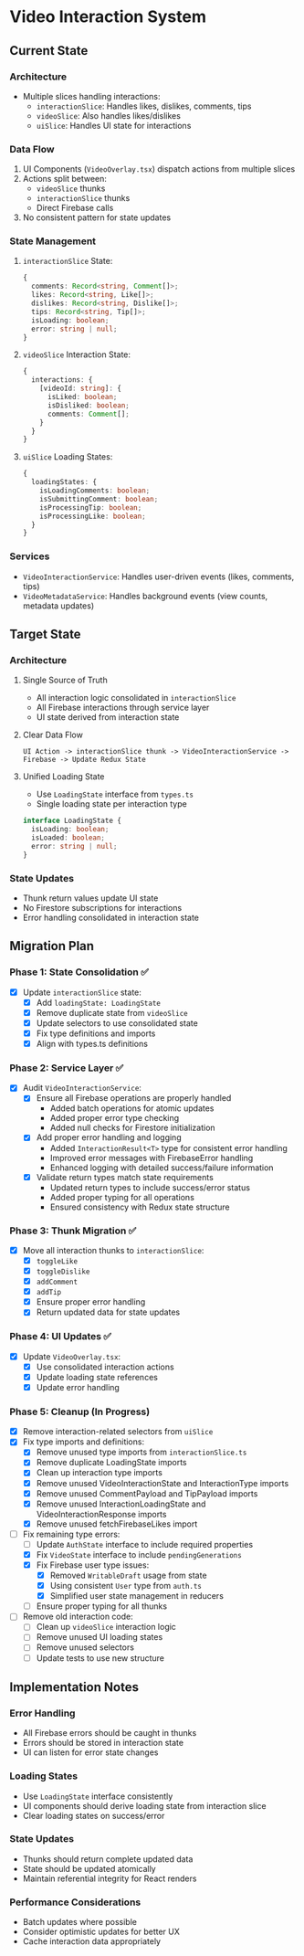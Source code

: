 # Video Interaction System

## Current State

### Architecture
- Multiple slices handling interactions:
  - `interactionSlice`: Handles likes, dislikes, comments, tips
  - `videoSlice`: Also handles likes/dislikes
  - `uiSlice`: Handles UI state for interactions

### Data Flow
1. UI Components (`VideoOverlay.tsx`) dispatch actions from multiple slices
2. Actions split between:
   - `videoSlice` thunks
   - `interactionSlice` thunks
   - Direct Firebase calls
3. No consistent pattern for state updates

### State Management
1. `interactionSlice` State:
   ```typescript
   {
     comments: Record<string, Comment[]>;
     likes: Record<string, Like[]>;
     dislikes: Record<string, Dislike[]>;
     tips: Record<string, Tip[]>;
     isLoading: boolean;
     error: string | null;
   }
   ```

2. `videoSlice` Interaction State:
   ```typescript
   {
     interactions: {
       [videoId: string]: {
         isLiked: boolean;
         isDisliked: boolean;
         comments: Comment[];
       }
     }
   }
   ```

3. `uiSlice` Loading States:
   ```typescript
   {
     loadingStates: {
       isLoadingComments: boolean;
       isSubmittingComment: boolean;
       isProcessingTip: boolean;
       isProcessingLike: boolean;
     }
   }
   ```

### Services
- `VideoInteractionService`: Handles user-driven events (likes, comments, tips)
- `VideoMetadataService`: Handles background events (view counts, metadata updates)

## Target State

### Architecture
1. Single Source of Truth
   - All interaction logic consolidated in `interactionSlice`
   - All Firebase interactions through service layer
   - UI state derived from interaction state

2. Clear Data Flow
   ```
   UI Action -> interactionSlice thunk -> VideoInteractionService -> Firebase -> Update Redux State
   ```

3. Unified Loading State
   - Use `LoadingState` interface from `types.ts`
   - Single loading state per interaction type
   ```typescript
   interface LoadingState {
     isLoading: boolean;
     isLoaded: boolean;
     error: string | null;
   }
   ```

### State Updates
- Thunk return values update UI state
- No Firestore subscriptions for interactions
- Error handling consolidated in interaction state

## Migration Plan

### Phase 1: State Consolidation ✅
- [x] Update `interactionSlice` state:
  - [x] Add `loadingState: LoadingState`
  - [x] Remove duplicate state from `videoSlice`
  - [x] Update selectors to use consolidated state
  - [x] Fix type definitions and imports
  - [x] Align with types.ts definitions

### Phase 2: Service Layer ✅
- [x] Audit `VideoInteractionService`:
  - [x] Ensure all Firebase operations are properly handled
    - Added batch operations for atomic updates
    - Added proper error type checking
    - Added null checks for Firestore initialization
  - [x] Add proper error handling and logging
    - Added `InteractionResult<T>` type for consistent error handling
    - Improved error messages with FirebaseError handling
    - Enhanced logging with detailed success/failure information
  - [x] Validate return types match state requirements
    - Updated return types to include success/error status
    - Added proper typing for all operations
    - Ensured consistency with Redux state structure

### Phase 3: Thunk Migration ✅
- [x] Move all interaction thunks to `interactionSlice`:
  - [x] `toggleLike`
  - [x] `toggleDislike`
  - [x] `addComment`
  - [x] `addTip`
  - [x] Ensure proper error handling
  - [x] Return updated data for state updates

### Phase 4: UI Updates ✅
- [x] Update `VideoOverlay.tsx`:
  - [x] Use consolidated interaction actions
  - [x] Update loading state references
  - [x] Update error handling

### Phase 5: Cleanup (In Progress)
- [x] Remove interaction-related selectors from `uiSlice`
- [x] Fix type imports and definitions:
  - [x] Remove unused type imports from `interactionSlice.ts`
  - [x] Remove duplicate LoadingState imports
  - [x] Clean up interaction type imports
  - [x] Remove unused VideoInteractionState and InteractionType imports
  - [x] Remove unused CommentPayload and TipPayload imports
  - [x] Remove unused InteractionLoadingState and VideoInteractionResponse imports
  - [x] Remove unused fetchFirebaseLikes import
- [ ] Fix remaining type errors:
  - [ ] Update `AuthState` interface to include required properties
  - [x] Fix `VideoState` interface to include `pendingGenerations`
  - [x] Fix Firebase user type issues:
    - [x] Removed `WritableDraft` usage from state
    - [x] Using consistent `User` type from `auth.ts`
    - [x] Simplified user state management in reducers
  - [ ] Ensure proper typing for all thunks
- [ ] Remove old interaction code:
  - [ ] Clean up `videoSlice` interaction logic
  - [ ] Remove unused UI loading states
  - [ ] Remove unused selectors
  - [ ] Update tests to use new structure

## Implementation Notes

### Error Handling
- All Firebase errors should be caught in thunks
- Errors should be stored in interaction state
- UI can listen for error state changes

### Loading States
- Use `LoadingState` interface consistently
- UI components should derive loading state from interaction slice
- Clear loading states on success/error

### State Updates
- Thunks should return complete updated data
- State should be updated atomically
- Maintain referential integrity for React renders

### Performance Considerations
- Batch updates where possible
- Consider optimistic updates for better UX
- Cache interaction data appropriately 